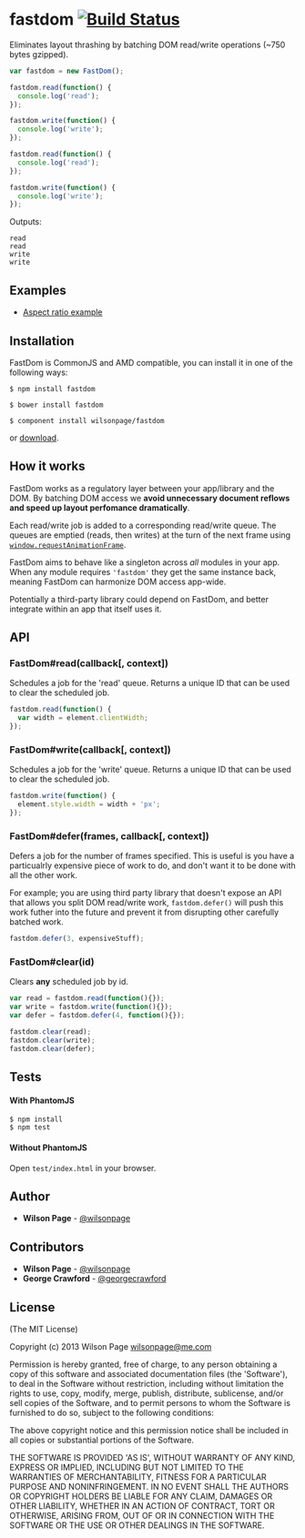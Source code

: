 # fastdom [![Build Status](https://travis-ci.org/wilsonpage/fastdom.png?branch=master)](https://travis-ci.org/wilsonpage/fastdom)

Eliminates layout thrashing by batching DOM read/write operations (~750 bytes gzipped).

```js
var fastdom = new FastDom();

fastdom.read(function() {
  console.log('read');
});

fastdom.write(function() {
  console.log('write');
});

fastdom.read(function() {
  console.log('read');
});

fastdom.write(function() {
  console.log('write');
});
```

Outputs:

```
read
read
write
write
```

## Examples

- [Aspect ratio example](http://wilsonpage.github.io/fastdom/examples/aspect-ratio.html)

## Installation

FastDom is CommonJS and AMD compatible, you can install it in one of the following ways:

```
$ npm install fastdom
```
```
$ bower install fastdom
```
```
$ component install wilsonpage/fastdom
```
or [download](http://github.com/wilsonpage/fastdom/raw/master/index.js).

## How it works

FastDom works as a regulatory layer between your app/library and the DOM. By batching DOM access we **avoid unnecessary document reflows and speed up layout perfomance dramatically**.

Each read/write job is added to a corresponding read/write queue. The queues are emptied (reads, then writes) at the turn of the next frame using [`window.requestAnimationFrame`](https://developer.mozilla.org/en-US/docs/Web/API/window.requestAnimationFrame).

FastDom aims to behave like a singleton across *all* modules in your app. When any module requires `'fastdom'` they  get the same instance back, meaning FastDom can harmonize DOM access app-wide.

Potentially a third-party library could depend on FastDom, and better integrate within an app that itself uses it.

## API

### FastDom#read(callback[, context])

Schedules a job for the 'read' queue. Returns a unique ID that can be used to clear the scheduled job.

```js
fastdom.read(function() {
  var width = element.clientWidth;
});
```

### FastDom#write(callback[, context])

Schedules a job for the 'write' queue. Returns a unique ID that can be used to clear the scheduled job.

```js
fastdom.write(function() {
  element.style.width = width + 'px';
});
```

### FastDom#defer(frames, callback[, context])

Defers a job for the number of frames specified. This is useful is you have a particualrly expensive piece of work to do, and don't want it to be done with all the other work.

For example; you are using third party library that doesn't expose an API that allows you split DOM read/write work, `fastdom.defer()` will push this work futher into the future and prevent it from disrupting other carefully batched work.

```js
fastdom.defer(3, expensiveStuff);
```

### FastDom#clear(id)

Clears **any** scheduled job by id.

```js
var read = fastdom.read(function(){});
var write = fastdom.write(function(){});
var defer = fastdom.defer(4, function(){});

fastdom.clear(read);
fastdom.clear(write);
fastdom.clear(defer);
```

## Tests

#### With PhantomJS

```
$ npm install
$ npm test
```

#### Without PhantomJS

Open `test/index.html` in your browser.

## Author

- **Wilson Page** - [@wilsonpage](http://github.com/wilsonpage)

## Contributors

- **Wilson Page** - [@wilsonpage](http://github.com/wilsonpage)
- **George Crawford** - [@georgecrawford](http://github.com/georgecrawford)

## License

(The MIT License)

Copyright (c) 2013 Wilson Page <wilsonpage@me.com>

Permission is hereby granted, free of charge, to any person obtaining a copy of this software and associated documentation files (the 'Software'), to deal in the Software without restriction, including without limitation the rights to use, copy, modify, merge, publish, distribute, sublicense, and/or sell copies of the Software, and to permit persons to whom the Software is furnished to do so, subject to the following conditions:

The above copyright notice and this permission notice shall be included in all copies or substantial portions of the Software.

THE SOFTWARE IS PROVIDED 'AS IS', WITHOUT WARRANTY OF ANY KIND, EXPRESS OR IMPLIED, INCLUDING BUT NOT LIMITED TO THE WARRANTIES OF MERCHANTABILITY, FITNESS FOR A PARTICULAR PURPOSE AND NONINFRINGEMENT. IN NO EVENT SHALL THE AUTHORS OR COPYRIGHT HOLDERS BE LIABLE FOR ANY CLAIM, DAMAGES OR OTHER LIABILITY, WHETHER IN AN ACTION OF CONTRACT, TORT OR OTHERWISE, ARISING FROM, OUT OF OR IN CONNECTION WITH THE SOFTWARE OR THE USE OR OTHER DEALINGS IN THE SOFTWARE.
